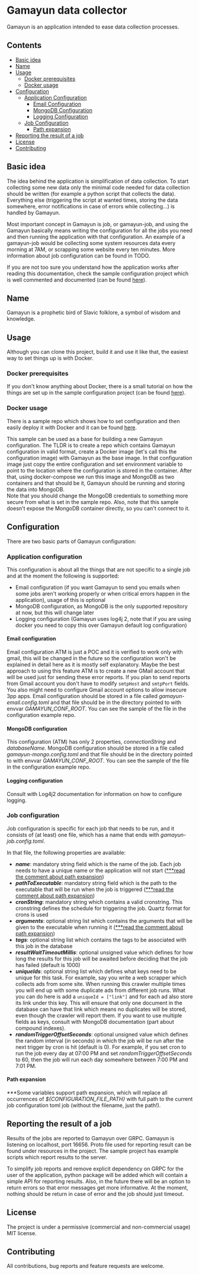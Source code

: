 # Gamayun data collector

Gamayun is an application intended to ease data collection processes. 

## Contents
* [Basic idea](#basic-idea)
* [Name](#name)
* [Usage](#usage)
  * [Docker prerequisites](#docker-prereqs)
  * [Docker usage](#docker-usage)
* [Configuration](#configuration) 
  * [Application Configuration](#app-configuration)
    * [Email Configuration](#app-email-configuration)
    * [MongoDB Configuration](#app-mongo-configuration)
    * [Logging Configuration](#app-logging-configuration)
  * [Job Configuration](#job-configuration)
    * [Path expansion](#job-path-expansion-configuration)
* [Reporting the result of a job](#job-result-report)
* [License](#license)
* [Contributing](#contributing)

<a name="basic-idea"></a>
## Basic idea
The idea behind the application is simplification of data collection. To start collecting some new data only the minimal code needed for data collection should be written (for example a python script that collects the data). Everything else (triggering the script at wanted times, storing the data somewhere, error notifications in case of errors while collecting...) is handled by Gamayun.

Most important concept in Gamayun is job, or gamayun-job, and using the Gamayun basically means writing the configuration for all the jobs you need and then running the application with that configuration. An example of a gamayun-job would be collecting some system resources data every morning at 7AM, or scrapping some website every ten minutes. More information about job configuration can be found in TODO.

If you are not too sure you understand how the application works after reading this documentation, check the sample configuration project which is well commented and documented (can be found [here](https://github.com/ivan-brko/GamayunConfigurationSample)).     

<a name="name"></a>
## Name 
Gamayun is a prophetic bird of Slavic folklore, a symbol of wisdom and knowledge.

<a name="usage"></a>
## Usage
Although you can clone this project, build it and use it like that, the easiest way to set things up is with Docker.

<a name="docker-prereqs"></a>
### Docker prerequisites 
If you don't know anything about Docker, there is a small tutorial on how the things are set up in the sample configuration project (can be found [here](https://github.com/ivan-brko/GamayunConfigurationSample)). 

<a name="docker-usage"></a>
### Docker usage
There is a sample repo which shows how to set configuration and then easily deploy it with Docker and it can be found [here](https://github.com/ivan-brko/GamayunConfigurationSample).

This sample can be used as a base for building a new Gamayun configuration. The TLDR is to create a repo which contains Gamayun configuration in valid format, create a Docker image (let's call this the configuration image) with Gamayun as the base image. In that configuration image just copy the entire configuration and set environment variable to point to the location where the configuration is stored in the container. After that, using docker-compose we run this image and MongoDB as two containers and that should be it, Gamayun should be running and storing the data into MongoDB.   
Note that you should change the MongoDB credentials to something more secure from what is set in the sample repo.
Also, note that this sample doesn't expose the MongoDB container directly, so you can't connect to it.

<a name="configuration"></a>
## Configuration
There are two basic parts of Gamayun configuration:
<a name="app-configuration"></a>
### Application configuration
This configuration is about all the things that are not specific to a single job and at the moment the following is supported:
 * Email configuration (if you want Gamayun to send you emails when some jobs aren't working properly or when critical errors happen in the application), usage of this is optional
 * MongoDB configuration, as MongoDB is the only supported repository at now, but this will change later
 * Logging configuration (Gamayun uses log4j 2, note that if you are using docker you need to copy this over Gamayun default log configuration)

<a name="app-email-configuration"></a>
#### Email configuration 
Email configuration ATM is just a POC and it is verified to work only with gmail, this will be changed in the future so the configuration won't be explained in detail here as it is mostly self explanatory. Maybe the best approach to using this feature ATM is to create a new GMail account that will be used just for sending these error reports. If you plan to send reports from Gmail account you don't have to modify ```smtpHost``` and ```smtpPort``` fields. You also might need to configure Gmail account options to allow insecure 3pp apps.
Email configuration should be stored in a file called _gamayun-email.config.toml_ and that file should be in the directory pointed to with envvar _GAMAYUN_CONF_ROOT_. You can see the sample of the file in the configuration example repo.
<a name="app-mongo-configuration"></a> 
#### MongoDB configuration
This configuration (ATM) has only 2 properties, _connectionString_ and _databaseName_.
MongoDB configuration should be stored in a file called _gamayun-mongo.config.toml_ and that file should be in the directory pointed to with envvar _GAMAYUN_CONF_ROOT_. You can see the sample of the file in the configuration example repo.
<a name="app-logging-configuration"></a>
#### Logging configuration
Consult with Log4j2 documentation for information on how to configure logging.

<a name="job-configuration"></a>
### Job configuration
Job configuration is specific for each job that needs to be run, and it consists of (at least) one file, which has a name that ends with _gamayun-job.config.toml_.

In that file, the following properties are available: 
* _**name**_: mandatory string field which is the name of the job. Each job needs to have a unique name or the application will not start ([***read the comment about path expansion](#job-path-expansion-configuration))
* _**pathToExecutable**_: mandatory string field which is the path to the executable that will be run when the job is triggered ([***read the comment about path expansion](#job-path-expansion-configuration))
* _**cronString**_: mandatory string which contains a valid cronstring. This cronstring defines the schedule for triggering the job. Quartz format for crons is used
* _**arguments**_: optional string list which contains the arguments that will be given to the executable when running it ([***read the comment about path expansion](#job-path-expansion-configuration)) 
* _**tags**_: optional string list which contains the tags to be associated with this job in the database
* _**resultWaitTimeoutMillis**_: optional unsigned value which defines for how long the results for this job will be awaited before deciding that the job has failed (default is 1000)
* _**uniqueIds**_: optional string list which defines what keys need to be unique for this task. For example, say you write a web scrapper which collects ads from some site. When running this crawler multiple times you will end up with some duplicate ads from different job runs. What you can do here is add a ```uniqueId = ["link"]``` and for each ad also store its link under this key. This will ensure that only one document in the database can have that link which means no duplicates will be stored, even though the crawler will report them. If you want to use multiple fields as keys, consult with MongoDB documentation (part about compound indexes). 
* **_randomTriggerOffsetSeconds_**: optional unsigned value which defines the random interval (in seconds) in which the job will be run after the next trigger by cron is hit (default is 0). For example, if you set cron to run the job every day at 07:00 PM and set _randomTriggerOffsetSeconds_ to 60, then the job will run each day somewhere between 7:00 PM and 7:01 PM.

<a name="job-path-expansion-configuration"></a>
#### Path expansion
***Some variables support path expansion, which will replace all occurrences of _${CONFIGURATION_FILE_PATH}_ with full path to the current job configuration toml job (without the filename, just the path!).

<a name="job-result-report"></a>
## Reporting the result of a job
Results of the jobs are reported to Gamayun over GRPC. Gamayun is listening on localhost, port 16656. Proto file used for reporting result can be found under resources in the project. The sample project has example scripts which report results to the server. 

To simplify job reports and remove explicit dependency on GRPC for the user of the application, python package will be added which will contain a simple API for reporting results. Also, in the future there will be an option to return errors so that error messages get more informative. At the moment, nothing should be return in case of error and the job should just timeout.

<a name="license"></a>
## License
The project is under a permissive (commercial and non-commercial usage) MIT license.

<a name="contributing"></a>
## Contributing 
All contributions, bug reports and feature requests are welcome. 